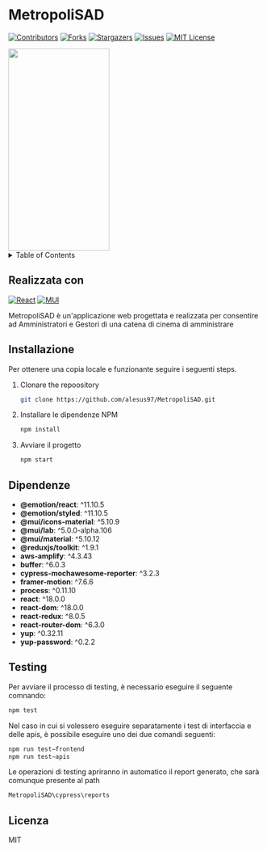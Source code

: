 # MetropoliSAD


[![Contributors][contributors-shield]][contributors-url] [![Forks][forks-shield]][forks-url] [![Stargazers][stars-shield]][stars-url] [![Issues][issues-shield]][issues-url] [![MIT License][license-shield]][license-url]


<img src="https://i.postimg.cc/kM0vtTML/Senza-titolo-1.png" data-canonical-src="https://i.postimg.cc/kM0vtTML/Senza-titolo-1.png" width="200" height="400" />


<!-- TABLE OF CONTENTS -->
<details>
  <summary>Table of Contents</summary>
  <ol>
    <li><a href="#Realizzata-con">Realizzata con</a> </li>
    <li><a href="#Installazione">Getting Started</a> </li>
    <li><a href="#Dipendenze">Usage</a></li>
    <li><a href="#Testing">Roadmap</a></li>
    <li><a href="#Licenza">Licenza</a></li>
  </ol>
</details>



<!-- Realizzata con -->
## Realizzata con
 [![React][React.js]][React-url] [![MUI][MUI]][MUI-url]

MetropoliSAD è un'applicazione web progettata e realizzata per consentire ad Amministratori e Gestori di una catena di cinema di amministrare 




<!-- Installazione -->
##  Installazione

Per ottenere una copia locale e funzionante seguire i seguenti steps.



1. Clonare the repoository
   ```sh
   git clone https://github.com/alesus97/MetropoliSAD.git
   ```
2. Installare le dipendenze NPM
   ```sh
   npm install
   ```
3. Avviare il progetto
   ```sh
   npm start
   ```
<!-- Dipendenze -->
## Dipendenze

 *  **@emotion/react**: ^11.10.5
 *  **@emotion/styled**: ^11.10.5
 *  **@mui/icons-material**: ^5.10.9
 *  **@mui/lab**: ^5.0.0-alpha.106
 *  **@mui/material**: ^5.10.12
 *  **@reduxjs/toolkit**: ^1.9.1
 *  **aws-amplify**: ^4.3.43
 *  **buffer**: ^6.0.3
 *  **cypress-mochawesome-reporter**: ^3.2.3
 *  **framer-motion**: ^7.6.6
 *  **process**: ^0.11.10
 *  **react**: ^18.0.0
 *  **react-dom**: ^18.0.0
 *  **react-redux**: ^8.0.5
 *  **react-router-dom**: ^6.3.0
 *  **yup**: ^0.32.11
 *  **yup-password**: ^0.2.2

<!-- Testing -->
## Testing
Per avviare il processo di testing, è necessario eseguire il seguente comnando:
```sh
npm test
```
Nel caso in cui si volessero eseguire separatamente i test di interfaccia e delle apis, è possibile eseguire uno dei due comandi seguenti:
```sh
npm run test−frontend
npm run test−apis
```
Le operazioni di testing apriranno in automatico il report generato, che sarà comunque
presente al path
```sh
MetropoliSAD\cypress\reports
```

<!-- Licenza -->
## Licenza

MIT



[contributors-shield]: https://img.shields.io/github/contributors/alesus97/MetropoliSAD.svg
[contributors-url]: https://github.com/alesus97/MetropoliSAD/graphs/contributors

[forks-shield]: https://img.shields.io/github/forks/alesus97/MetropoliSAD.svg
[forks-url]: https://github.com/alesus97/MetropoliSAD/network/members

[stars-shield]: https://img.shields.io/github/stars/alesus97/MetropoliSAD.svg
[stars-url]: https://github.com/alesus97/MetropoliSAD/stargazers

[issues-shield]: https://img.shields.io/github/issues/alesus97/MetropoliSAD.svg
[issues-url]: https://github.com/alesus97/MetropoliSAD/issues

[license-shield]: https://img.shields.io/github/license/alesus97/MetropoliSAD.svg
[license-url]: https://github.com/alesus97/MetropoliSAD/blob/master/LICENSE.txt

[linkedin-shield]: https://img.shields.io/badge/-LinkedIn-black.svg?style=for-the-badge&logo=linkedin&colorB=555
[linkedin-url]: https://linkedin.com/in/linkedin_username

[product-screenshot]: images/screenshot.png


[React.js]: https://img.shields.io/badge/React-20232A?style=for-the-badge&logo=react&logoColor=61DAFB
[React-url]: https://reactjs.org/

[MUI]: https://img.shields.io/badge/MUI-35495E?style=for-the-badge&logo=MUI&logoColor=#007fff
[MUI-url]:https://mui.com/
